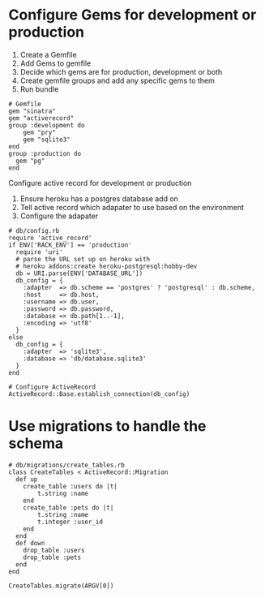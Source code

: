 # Configure Gems for development or production 

1. Create a Gemfile
1. Add Gems to gemfile
1. Decide which gems are for production, development or both
1. Create gemfile groups and add any specific gems to them
1. Run bundle

```
# Gemfile
gem "sinatra"
gem "activerecord"
group :development do 
    gem "pry"
    gem "sqlite3"
end
group :production do 
  gem "pg"
end
```

Configure active record for development or production 

1. Ensure heroku has a postgres database add on
1. Tell active record which adapater to use based on the environment
1. Configure the adapater

```
# db/config.rb
require 'active_record'
if ENV['RACK_ENV'] == 'production'
  require 'uri'
  # parse the URL set up on heroku with
  # heroku addons:create heroku-postgresql:hobby-dev
  db = URI.parse(ENV['DATABASE_URL'])
  db_config = {
    :adapter  => db.scheme == 'postgres' ? 'postgresql' : db.scheme,
    :host     => db.host,
    :username => db.user,
    :password => db.password,
    :database => db.path[1..-1],
    :encoding => 'utf8'
  }
else
  db_config = {
    :adapter  => 'sqlite3',
    :database => 'db/database.sqlite3'
  }
end

# Configure ActiveRecord
ActiveRecord::Base.establish_connection(db_config)
```

# Use migrations to handle the schema

```
# db/migrations/create_tables.rb
class CreateTables < ActiveRecord::Migration
  def up 
    create_table :users do |t|
        t.string :name
    end
    create_table :pets do |t|
        t.string :name
        t.integer :user_id
    end
  end
  def down
    drop_table :users
    drop_table :pets
  end
end

CreateTables.migrate(ARGV[0])
```
